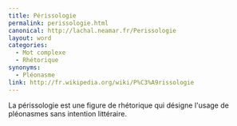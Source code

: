 ```yaml
---
title: Périssologie
permalink: perissologie.html
canonical: http://lachal.neamar.fr/Perissologie
layout: word
categories:
  - Mot complexe
  - Rhétorique
synonyms:
  - Pléonasme
link: http://fr.wikipedia.org/wiki/P%C3%A9rissologie
---
```


La périssologie est une figure de rhétorique qui désigne l'usage de pléonasmes sans intention littéraire.



